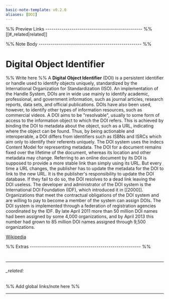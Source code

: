 ```yaml
---
basic-note-template: v0.2.0
aliases: [DOI]
---
```


%% Preview Links ------------------------------------------------ %%
[[#_related|related]]

%% Note Body --------------------------------------------------- %%
# Digital Object Identifier

%% Write here %%
A **Digital Object Identifier** (DOI) is a persistent identifier or handle used to identify objects uniquely, standardized by the International Organization for Standardization (ISO). An implementation of the Handle System, DOIs are in wide use mainly to identify academic, professional, and government information, such as journal articles, research reports, data sets, and official publications. DOIs have also been used, however, to identify other types of information resources, such as commercial videos.
A DOI aims to be "resolvable", usually to some form of access to the information object to which the DOI refers. This is achieved by binding the DOI to metadata about the object, such as a URL, indicating where the object can be found. Thus, by being actionable and interoperable, a DOI differs from identifiers such as ISBNs and ISRCs which aim only to identify their referents uniquely. The DOI system uses the indecs Content Model for representing metadata.
The DOI for a document remains fixed over the lifetime of the document, whereas its location and other metadata may change. Referring to an online document by its DOI is supposed to provide a more stable link than simply using its URL. But every time a URL changes, the publisher has to update the metadata for the DOI to link to the new URL. It is the publisher's responsibility to update the DOI database. If they fail to do so, the DOI resolves to a dead link leaving the DOI useless. The developer and administrator of the DOI system is the International DOI Foundation (IDF), which introduced it in [[2000]]. Organizations that meet the contractual obligations of the DOI system and are willing to pay to become a member of the system can assign DOIs. The DOI system is implemented through a federation of registration agencies coordinated by the IDF. By late April 2011 more than 50 million DOI names had been assigned by some 4,000 organizations, and by April 2013 this number had grown to 85 million DOI names assigned through 9,500 organizations. 

[Wikipedia](https://en.wikipedia.org/wiki/Digital%20object%20identifier)





%% Extras ------------------------------------------------------- %%
#
___

###### _related: 
%% Add global links/note here %%

___